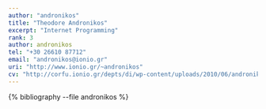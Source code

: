 ```yaml
---
author: "andronikos"
title: "Theodore Andronikos"
excerpt: "Internet Programming"
rank: 3
author: andronikos
tel: "+30 26610 87712"
email: "andronikos@ionio.gr"
uri: "http://www.ionio.gr/~andronikos"
cv: "http://corfu.ionio.gr/depts/di/wp-content/uploads/2010/06/andronikos_cv_gr_2015.pdf"
---
```


{% bibliography --file andronikos %}
